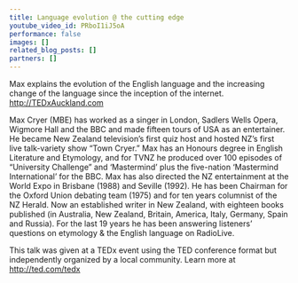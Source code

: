 ```yaml
---
title: Language evolution @ the cutting edge
youtube_video_id: PRboI1iJ5oA
performance: false
images: []
related_blog_posts: []
partners: []
---
```


Max explains the evolution of the English language and the increasing change of the language since the inception of the internet.
http://TEDxAuckland.com

Max Cryer (MBE) has worked as a singer in London, Sadlers Wells Opera, Wigmore Hall and the BBC and made fifteen tours of USA as an entertainer. He became New Zealand television’s first quiz host and hosted NZ’s first live talk-variety show “Town Cryer.” Max has an Honours degree in English Literature and Etymology, and for TVNZ he produced over 100 episodes of “University Challenge” and ‘Mastermind’ plus the five-nation ‘Mastermind International’ for the BBC. Max has also directed the NZ entertainment at the World Expo in Brisbane (1988) and Seville (1992). He has been Chairman for the Oxford Union debating team (1975) and for ten years columnist of the NZ Herald. Now an established writer in New Zealand, with eighteen books published (in Australia, New Zealand, Britain, America, Italy, Germany, Spain and Russia). For the last 19 years he has been answering listeners’ questions on etymology & the English language on RadioLive.

This talk was given at a TEDx event using the TED conference format but independently organized by a local community. Learn more at http://ted.com/tedx
